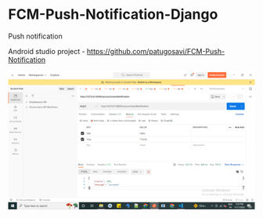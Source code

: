 # FCM-Push-Notification-Django
Push notification

Android studio project -  https://github.com/patugosavi/FCM-Push-Notification


![alt text](https://github.com/patugosavi/FCM-Push-Notification-Django/blob/main/pushnotification/sendnotification.png)
